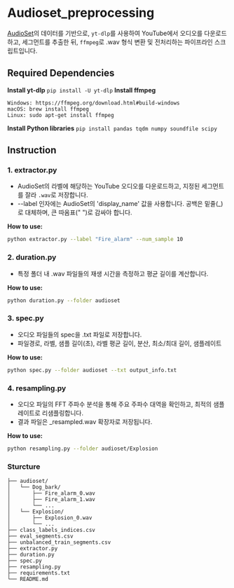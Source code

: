 # Audioset_preprocessing

[AudioSet](https://research.google.com/audioset/)의 데이터를 기반으로,
`yt-dlp`를 사용하여 YouTube에서 오디오를 다운로드하고, 세그먼트를 추출한 뒤, `ffmpeg`로 .wav 형식 변환 및 전처리하는 파이프라인 스크립트입니다.

## Required Dependencies

**Install yt-dlp**
```pip install -U yt-dlp```
**Install ffmpeg**
```
Windows: https://ffmpeg.org/download.html#build-windows
macOS: brew install ffmpeg
Linux: sudo apt-get install ffmpeg
```
**Install Python libraries**
```pip install pandas tqdm numpy soundfile scipy```

## Instruction

### 1. extractor.py

- AudioSet의 라벨에 해당하는 YouTube 오디오를 다운로드하고, 지정된 세그먼트를 잘라 `.wav`로 저장합니다.
- --label 인자에는 AudioSet의 'display_name' 값을 사용합니다. 공백은 밑줄(_)로 대체하며, 큰 따옴표(" ")로 감싸야 합니다.

**How to use:**

```bash
python extractor.py --label "Fire_alarm" --num_sample 10
```

### 2. duration.py

- 특정 폴더 내 .wav 파일들의 재생 시간을 측정하고 평균 길이를 계산합니다.

**How to use:**

```bash
python duration.py --folder audioset
```

### 3. spec.py

- 오디오 파일들의 spec을 .txt 파일로 저장합니다.
- 파일경로, 라벨, 샘플 길이(초), 라벨 평균 길이, 분산, 최소/최대 길이, 샘플레이트

**How to use:**

```bash
python spec.py --folder audioset --txt output_info.txt
```

### 4. resampling.py

- 오디오 파일의 FFT 주파수 분석을 통해 주요 주파수 대역을 확인하고, 최적의 샘플레이트로 리샘플링합니다.
- 결과 파일은 _resampled.wav 확장자로 저장됩니다.

**How to use:**

```bash
python resampling.py --folder audioset/Explosion
```

### Sturcture
```
├── audioset/              
│   └── Dog_bark/
│       ├── Fire_alarm_0.wav
│       ├── Fire_alarm_1.wav
│       └── ...
│   └── Explosion/
│       ├── Explosion_0.wav
│       └── ...
├── class_labels_indices.csv
├── eval_segments.csv
├── unbalanced_train_segments.csv
├── extractor.py
├── duration.py
├── spec.py
├── resampling.py
├── requirements.txt
└── README.md                       
```
